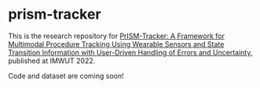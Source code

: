 # prism-tracker

This is the research repository for [PrISM-Tracker: A Framework for Multimodal Procedure Tracking Using Wearable Sensors and State Transition Information with User-Driven Handling of Errors and Uncertainty](https://dl.acm.org/doi/pdf/10.1145/3569504), published at IMWUT 2022.

Code and dataset are coming soon!
